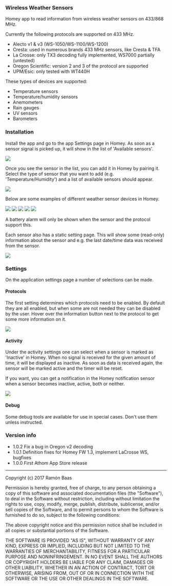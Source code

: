 
### Wireless Weather Sensors 
Homey app to read information from wireless weather sensors on 433/868 MHz.

Currently the following protocols are supported on 433 MHz.

* Alecto v1 & v3 (WS-1050/WS-1100/WS-1200)
* Cresta: used in numerous brands 433 MHz sensors, like Cresta & TFA
* La Crosse: only TX3 decoding fully implemented, WS7000 partially (untested)
* Oregon Scientific: version 2 and 3 of the protocol are supported
* UPM/Esic: only tested with WT440H

These types of devices are supported:

* Temperature sensors
* Temperature/humidity sensors
* Anemometers
* Rain gauges
* UV sensors 
* Barometers

### Installation
Install the app and go to the app Settings page in Homey. As soon as a sensor signal is picked up, it will show in the list of 'Available sensors'.

![](http://homey.ramonbaas.nl/weather/settings_sensors.png)

Once you see the sensor in the list, you can add it in Homey by pairing it. Select the type of sensor that you want to add (e.g. 'Temperature/Humidity') and a list of available sensors should appear.

![](http://homey.ramonbaas.nl/weather/add_device.png)

Below are some examples of different weather sensor devices in Homey.

![](http://homey.ramonbaas.nl/weather/device_T.png)
![](http://homey.ramonbaas.nl/weather/device_TH.png)
![](http://homey.ramonbaas.nl/weather/device_TH2.png)
![](http://homey.ramonbaas.nl/weather/device_R.png)
![](http://homey.ramonbaas.nl/weather/device_W.png)

A battery alarm will only be shown when the sensor and the protocol support this.

Each sensor also has a static setting page. This will show some (read-only) information about the sensor and e.g. the last date/time data was received from the sensor.

![](http://homey.ramonbaas.nl/weather/device_settings.png)


### Settings

On the application settings page a number of selections can be made. 

#### Protocols
The first setting determines which protocols need to be enabled. By default they are all enabled, but when some are not needed they can be disabled by the user. Hover over the information button next to the protocol to get some more information on it.

![](http://homey.ramonbaas.nl/weather/settings_protocols.png)

#### Activity

Under the activity settings one can select when a sensor is marked as 'Inactive' in Homey. When no signal is received for the given amount of time, it will be displayed as inactive. As soon as data is received again, the sensor will be marked active and the timer will be reset.

If you want, you can get a notification in the Homey notification sensor when a sensor becomes inactive, active, both or neither.

![](http://homey.ramonbaas.nl/weather/settings_activity.png)

#### Debug
Some debug tools are available for use in special cases. Don't use them unless instructed.

### Version info
* 1.0.2 Fix a bug in Oregon v2 decoding
* 1.0.1 Definition fixes for Homey FW 1.3, implement LaCrosse WS, bugfixes
* 1.0.0 First Athom App Store release

----------


Copyright (c) 2017 Ramón Baas

Permission is hereby granted, free of charge, to any person obtaining a copy of this software and associated documentation files (the "Software"), to deal in the Software without restriction, including without limitation the rights to use, copy, modify, merge, publish, distribute, sublicense, and/or sell copies of the Software, and to permit persons to whom the Software is furnished to do so, subject to the following conditions:

The above copyright notice and this permission notice shall be included in all copies or substantial portions of the Software.

THE SOFTWARE IS PROVIDED "AS IS", WITHOUT WARRANTY OF ANY KIND, EXPRESS OR IMPLIED, INCLUDING BUT NOT LIMITED TO THE WARRANTIES OF MERCHANTABILITY, FITNESS FOR A PARTICULAR PURPOSE AND NONINFRINGEMENT. IN NO EVENT SHALL THE AUTHORS OR COPYRIGHT HOLDERS BE LIABLE FOR ANY CLAIM, DAMAGES OR OTHER LIABILITY, WHETHER IN AN ACTION OF CONTRACT, TORT OR OTHERWISE, ARISING FROM, OUT OF OR IN CONNECTION WITH THE SOFTWARE OR THE USE OR OTHER DEALINGS IN THE SOFTWARE.

